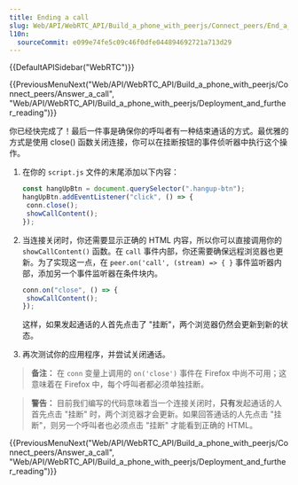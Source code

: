 ```yaml
---
title: Ending a call
slug: Web/API/WebRTC_API/Build_a_phone_with_peerjs/Connect_peers/End_a_call
l10n:
  sourceCommit: e099e74fe5c09c46f0dfe044894692721a713d29
---
```


{{DefaultAPISidebar("WebRTC")}}

{{PreviousMenuNext("Web/API/WebRTC_API/Build_a_phone_with_peerjs/Connect_peers/Answer_a_call", "Web/API/WebRTC_API/Build_a_phone_with_peerjs/Deployment_and_further_reading")}}

你已经快完成了！最后一件事是确保你的呼叫者有一种结束通话的方式。最优雅的方式是使用 close() 函数关闭连接，你可以在挂断按钮的事件侦听器中执行这个操作。

1. 在你的 `script.js` 文件的末尾添加以下内容：

    ```js
   const hangUpBtn = document.querySelector(".hangup-btn");
   hangUpBtn.addEventListener("click", () => {
     conn.close();
     showCallContent();
   });
   ```

2. 当连接关闭时，你还需要显示正确的 HTML 内容，所以你可以直接调用你的 `showCallContent()` 函数。在 `call` 事件内部，你还需要确保远程浏览器也更新。为了实现这一点，在 `peer.on('call', (stream) => { }` 事件监听器内部，添加另一个事件监听器在条件块内。

    ```js
   conn.on("close", () => {
     showCallContent();
   });
   ```

    这样，如果发起通话的人首先点击了 "挂断"，两个浏览器仍然会更新到新的状态。

3. 再次测试你的应用程序，并尝试关闭通话。

> **备注：** 在 `conn` 变量上调用的 `on('close')` 事件在 Firefox 中尚不可用；这意味着在 Firefox 中，每个呼叫者都必须单独挂断。

> **警告：** 目前我们编写的代码意味着当一个连接关闭时，**只有**发起通话的人首先点击 "挂断" 时，两个浏览器才会更新。如果回答通话的人先点击 "挂断"，则另一个呼叫者也必须点击 "挂断" 才能看到正确的 HTML。

{{PreviousMenuNext("Web/API/WebRTC_API/Build_a_phone_with_peerjs/Connect_peers/Answer_a_call", "Web/API/WebRTC_API/Build_a_phone_with_peerjs/Deployment_and_further_reading")}}

